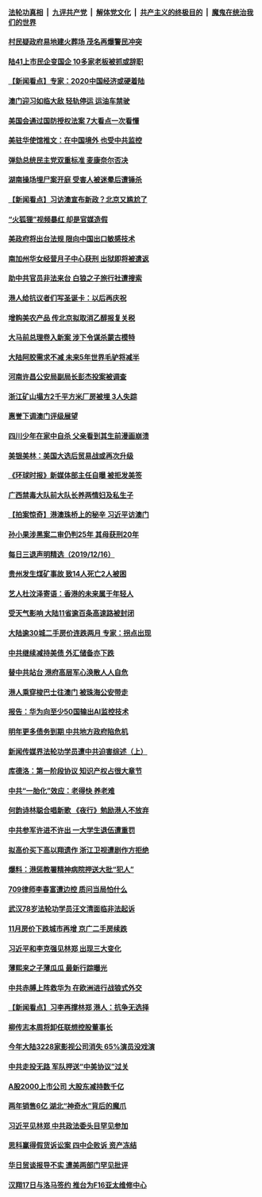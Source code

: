 ####  [法轮功真相](../../../../basic/blob/master/README.md?t=12180639) &nbsp;|&nbsp; [九评共产党](../../../../9ping.md/blob/master/README.md?t=12180639) &nbsp;|&nbsp; [解体党文化](../../../../jtdwh.md/blob/master/README.md?t=12180639)  &nbsp;|&nbsp; [共产主义的终极目的](../../../../gczydzjmd.md/blob/master/README.md?t=12180639) &nbsp;|&nbsp; [魔鬼在统治我们的世界](../../../../mgztzwmdsj.md/blob/master/README.md?t=12180639) 

#### [村民疑政府易地建火葬场 茂名再爆警民冲突](../pages/nsc413/n11728981.md?t=12180639) 

#### [陆41上市民企变国企 10多家老板被抓或辞职](../pages/nsc413/n11728754.md?t=12180639) 

#### [【新闻看点】专家：2020中国经济或硬着陆](../pages/nsc413/n11728824.md?t=12180639) 

#### [澳门迎习如临大敌 轻轨停运 运油车禁驶](../pages/nsc413/n11728815.md?t=12180639) 

#### [美国会通过国防授权法案 7大看点一次看懂](../pages/nsc413/n11726557.md?t=12180639) 

#### [美驻华使馆推文：在中国境外 也受中共监控](../pages/nsc413/n11728802.md?t=12180639) 

#### [弹劾总统民主党双重标准 麦康奈尔否决](../pages/nsc413/n11728758.md?t=12180639) 

#### [湖南操场埋尸案开庭 受害人被迷晕后遭锤杀](../pages/nsc413/n11728680.md?t=12180639) 

#### [【新闻看点】习访澳宣布新政？北京又尴尬了](../pages/nsc413/n11728507.md?t=12180639) 

#### [“火狐狸”视频暴红 却是官媒造假](../pages/nsc413/n11728642.md?t=12180639) 

#### [美政府将出台法规 限向中国出口敏感技术](../pages/nsc413/n11728616.md?t=12180639) 

#### [南加州华女经营月子中心获刑 出狱即将被遣返](../pages/nsc413/n11727018.md?t=12180639) 

#### [助中共官员非法来台 白狼之子旅行社遭搜索](../pages/nsc413/n11728228.md?t=12180639) 

#### [港人给抗议者们写圣诞卡：以后再庆祝](../pages/nsc413/n11728358.md?t=12180639) 

#### [增购美农产品 传北京拟取消乙醇报复关税](../pages/nsc413/n11728394.md?t=12180639) 

#### [大马前总理卷入新案 涉下令谋杀蒙古模特](../pages/nsc413/n11728275.md?t=12180639) 


#### [大陆阿胶需求不减 未来5年世界毛驴将减半](../pages/nsc413/n11728023.md?t=12180639) 

#### [河南许昌公安局副局长彭杰投案被调查](../pages/nsc413/n11727611.md?t=12180639) 

#### [浙江矿山塌方2千平方米厂房被埋 3人失踪](../pages/nsc413/n11727202.md?t=12180639) 

#### [惠誉下调澳门评级展望](../pages/nsc413/n11727619.md?t=12180639) 

#### [四川少年在家中自杀 父亲看到其生前漫画崩溃](../pages/nsc413/n11727802.md?t=12180639) 

#### [美银美林：美国大选后贸易战或再次升级](../pages/nsc413/n11727105.md?t=12180639) 

#### [《环球时报》新媒体部主任自曝 被拒发美签](../pages/nsc413/n11727486.md?t=12180639) 

#### [广西禁毒大队前大队长养两情妇及私生子](../pages/nsc413/n11727200.md?t=12180639) 

#### [【拍案惊奇】港澳珠桥上的秘辛 习近平访澳门](../pages/nsc413/n11727211.md?t=12180639) 

#### [孙小果涉黑案二审仍判25年 其母获刑20年](../pages/nsc413/n11727128.md?t=12180639) 

#### [每日三退声明精选（2019/12/16）](../pages/nsc413/n11727172.md?t=12180639) 

#### [贵州发生煤矿事故 致14人死亡2人被困](../pages/nsc413/n11727111.md?t=12180639) 

#### [艺人杜汶泽寄语：香港的未来属于年轻人](../pages/nsc413/n11724254.md?t=12180639) 

#### [受天气影响 大陆11省逾百条高速路被封闭](../pages/nsc413/n11727104.md?t=12180639) 

#### [大陆逾30城二手房价连跌两月 专家：拐点出现](../pages/nsc413/n11726967.md?t=12180639) 

#### [中共继续减持美债 外汇储备亦下跌](../pages/nsc413/n11727053.md?t=12180639) 

#### [替中共站台 港府高层军心涣散人人自危](../pages/nsc413/n11722643.md?t=12180639) 

#### [港人乘穿梭巴士往澳门 被珠海公安带走](../pages/nsc413/n11727038.md?t=12180639) 

#### [报告：华为向至少50国输出AI监控技术](../pages/nsc413/n11726874.md?t=12180639) 

#### [明年更多债务到期 中共地方政府陷危机](../pages/nsc413/n11726882.md?t=12180639) 

#### [新闻传媒界法轮功学员遭中共迫害综述（上）](../pages/nsc413/n11725904.md?t=12180639) 

#### [库德洛：第一阶段协议 知识产权占很大章节](../pages/nsc413/n11726835.md?t=12180639) 

#### [中共“一胎化”效应：老得快 养老难](../pages/nsc413/n11726762.md?t=12180639) 

#### [何韵诗林聪合唱新歌 《夜行》勉励港人不放弃](../pages/nsc413/n11726430.md?t=12180639) 

#### [中共参军许进不许出 一大学生退伍遭重罚](../pages/nsc413/n11726478.md?t=12180639) 

#### [拟高价买下高以翔遗作 浙江卫视遭剧作方拒绝](../pages/nsc413/n11726623.md?t=12180639) 

#### [爆料：港惩教署精神病院押送大批“犯人”](../pages/nsc413/n11726774.md?t=12180639) 

#### [709律师李春富遭边控 质问当局怕什么](../pages/nsc413/n11726708.md?t=12180639) 

#### [武汉78岁法轮功学员汪文清面临非法起诉](../pages/nsc413/n11726385.md?t=12180639) 

#### [11月房价下跌城市再增 京广二手房续跌](../pages/nsc413/n11726651.md?t=12180639) 

#### [习近平和李克强见林郑 出现三大变化](../pages/nsc413/n11726553.md?t=12180639) 

#### [薄熙来之子薄瓜瓜 最新行踪曝光](../pages/nsc413/n11726641.md?t=12180639) 

#### [中共赤膊上阵救华为 在欧洲进行战狼式外交](../pages/nsc413/n11726630.md?t=12180639) 

#### [【新闻看点】习李再撑林郑 港人：抗争无选择](../pages/nsc413/n11726351.md?t=12180639) 

#### [柳传志本周将卸任联想控股董事长](../pages/nsc413/n11726652.md?t=12180639) 

#### [今年大陆3228家影视公司消失 65%演员没戏演](../pages/nsc413/n11726616.md?t=12180639) 

#### [中共走投无路 军队押送“中美协议”过关](../pages/nsc413/n11726617.md?t=12180639) 

#### [A股2000上市公司 大股东减持数千亿](../pages/nsc413/n11726443.md?t=12180639) 

#### [两年销售6亿 湖北“神奇水”背后的魔爪](../pages/nsc413/n11726421.md?t=12180639) 

#### [习近平见林郑 中共政法委头目罕见参加](../pages/nsc413/n11726227.md?t=12180639) 

#### [思科赢得假货诉讼案 四中企败诉 资产冻结](../pages/nsc413/n11726464.md?t=12180639) 

#### [华日贸谈报导不实 遭美两部门罕见批评](../pages/nsc413/n11726358.md?t=12180639) 

#### [汉翔17日与洛马签约 推台为F16亚太维修中心](../pages/nsc413/n11725780.md?t=12180639) 

